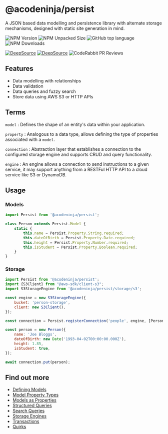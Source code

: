 # @acodeninja/persist

A JSON based data modelling and persistence library with alternate storage mechanisms, designed with static site generation in mind.

![NPM Version](https://img.shields.io/npm/v/%40acodeninja%2Fpersist)
![NPM Unpacked Size](https://img.shields.io/npm/unpacked-size/%40acodeninja%2Fpersist)
![GitHub top language](https://img.shields.io/github/languages/top/acodeninja/persist)
![NPM Downloads](https://img.shields.io/npm/dw/%40acodeninja%2Fpersist)

[![DeepSource](https://app.deepsource.com/gh/acodeninja/persist.svg/?label=active+issues&show_trend=true&token=Vd8_PJuRwwoq4_uBJ0_ymc06)](https://app.deepsource.com/gh/acodeninja/persist/)
[![DeepSource](https://app.deepsource.com/gh/acodeninja/persist.svg/?label=code+coverage&show_trend=true&token=Vd8_PJuRwwoq4_uBJ0_ymc06)](https://app.deepsource.com/gh/acodeninja/persist/)
![CodeRabbit PR Reviews](https://img.shields.io/coderabbit/prs/github/acodeninja/persist?utm_source=oss&utm_medium=github&utm_campaign=acodeninja%2Fpersist&labelColor=171717&color=FF570A&link=https%3A%2F%2Fcoderabbit.ai&label=CodeRabbit+Reviews)

## Features

- Data modelling with relationships
- Data validation
- Data queries and fuzzy search
- Store data using AWS S3 or HTTP APIs

## Terms

`model`
: Defines the shape of an entity's data within your application.

`property`
: Analogous to a data type, allows defining the type of properties associated with a `model`.

`connection`
: Abstraction layer that establishes a connection to the configured storage engine and supports CRUD and query functionality.

`engine`
: An engine allows a connection to send instructions to a given service, it may support anything from a RESTFul HTTP API to a cloud service like S3 or DynamoDB.

## Usage

### Models

```javascript
import Persist from '@acodeninja/persist';

class Person extends Persist.Model {
    static {
        this.name = Persist.Property.String.required;
        this.dateOfBirth = Persist.Property.Date.required;
        this.height = Persist.Property.Number.required;
        this.isStudent = Persist.Property.Boolean.required;
    }
}
```

### Storage

```javascript
import Persist from '@acodeninja/persist';
import {S3Client} from "@aws-sdk/client-s3";
import S3StorageEngine from '@acodeninja/persist/storage/s3';

const engine = new S3StorageEngine({
    bucket: 'person-storage',
    client: new S3Client(),
});

const connection = Persist.registerConnection('people', engine, [Person]);

const person = new Person({
    name: 'Joe Bloggs',
    dateOfBirth: new Date('1993-04-02T00:00:00.000Z'),
    height: 1.85,
    isStudent: true,
});

await connection.put(person);
```

## Find out more

- [Defining Models](./docs/defining-models.md)
- [Model Property Types](./docs/model-properties.md)
- [Models as Properties](./docs/models-as-properties.md)
- [Structured Queries](./docs/structured-queries.md)
- [Search Queries](./docs/search-queries.md)
- [Storage Engines](./docs/storage-engines.md)
- [Transactions](./docs/transactions.md)
- [Quirks](./docs/code-quirks.md)
